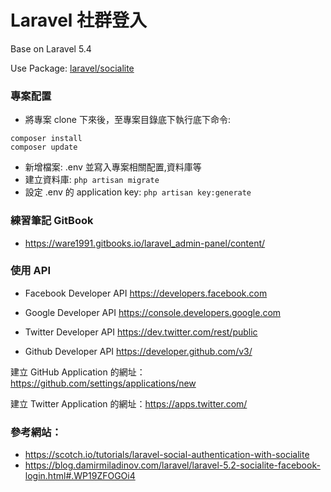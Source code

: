 # Laravel 社群登入

Base on Laravel 5.4

Use Package: [laravel/socialite](https://github.com/laravel/socialite "Laravel Socialite")

### 專案配置
* 將專案 clone 下來後，至專案目錄底下執行底下命令:
```
composer install
composer update
```
* 新增檔案: .env 並寫入專案相關配置,資料庫等
* 建立資料庫: ```php artisan migrate```
* 設定 .env 的 application key: ```php artisan key:generate```

### 練習筆記 GitBook
* https://ware1991.gitbooks.io/laravel_admin-panel/content/

### 使用 API
* Facebook Developer API
https://developers.facebook.com

* Google Developer API 
https://console.developers.google.com

* Twitter Developer API
https://dev.twitter.com/rest/public

* Github Developer API
https://developer.github.com/v3/

建立 GitHub Application 的網址：https://github.com/settings/applications/new

建立 Twitter Application 的網址：https://apps.twitter.com/

### 參考網站： 
* https://scotch.io/tutorials/laravel-social-authentication-with-socialite 
* https://blog.damirmiladinov.com/laravel/laravel-5.2-socialite-facebook-login.html#.WP19ZFOGOi4
